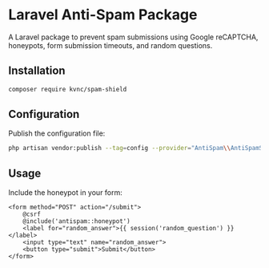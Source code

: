 
# Laravel Anti-Spam Package

A Laravel package to prevent spam submissions using Google reCAPTCHA, honeypots, form submission timeouts, and random questions.

## Installation

```bash
composer require kvnc/spam-shield
```

## Configuration

Publish the configuration file:

```bash
php artisan vendor:publish --tag=config --provider="AntiSpam\\AntiSpamServiceProvider"
```

## Usage

Include the honeypot in your form:

```blade
<form method="POST" action="/submit">
    @csrf
    @include('antispam::honeypot')
    <label for="random_answer">{{ session('random_question') }}</label>
    <input type="text" name="random_answer">
    <button type="submit">Submit</button>
</form>
```
